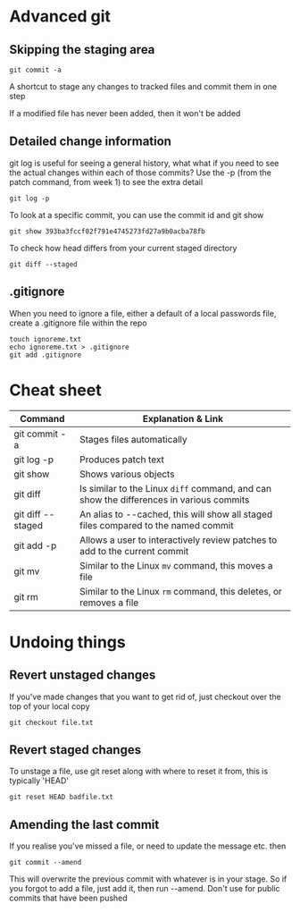# Advanced git

## Skipping the staging area

    git commit -a

A shortcut to stage any changes to tracked files and commit them in one step

If a modified file has never been added, then it won't be added

## Detailed change information

git log is useful for seeing a general history, what what if you need to see the actual changes within each of those commits? Use the -p (from the patch command, from week 1) to see the extra detail

    git log -p

To look at a specific commit, you can use the commit id and git show

    git show 393ba3fccf02f791e4745273fd27a9b0acba78fb

To check how head differs from your current staged directory

    git diff --staged

## .gitignore

When you need to ignore a file, either a default of a local passwords file, create a .gitignore file within the repo

    touch ignoreme.txt
    echo ignoreme.txt > .gitignore
    git add .gitignore

# Cheat sheet

| Command |	Explanation & Link|
| ---     | ---     |
| git commit -a	    |Stages files automatically|
| git log -p	    |Produces patch text|
| git show	        |Shows various objects|
| git diff    	    |Is similar to the Linux `diff` command, and can show the differences in various commits|
| git diff --staged	|An alias to --cached, this will show all staged files compared to the named commit|
| git add -p	    |Allows a user to interactively review patches to add to the current commit|
| git mv	        |Similar to the Linux `mv` command, this moves a file|
| git rm	        |Similar to the Linux `rm` command, this deletes, or removes a file|

# Undoing things

## Revert unstaged changes

If you've made changes that you want to get rid of, just checkout over the top of your local copy

    git checkout file.txt

## Revert staged changes

To unstage a file, use git reset along with where to reset it from, this is typically 'HEAD'

    git reset HEAD badfile.txt

## Amending the last commit

If you realise you've missed a file, or need to update the message etc. then

    git commit --amend

This will overwrite the previous commit with whatever is in your stage. So if you forgot to add a file, just add it, then run --amend.
Don't use for public commits that have been pushed


